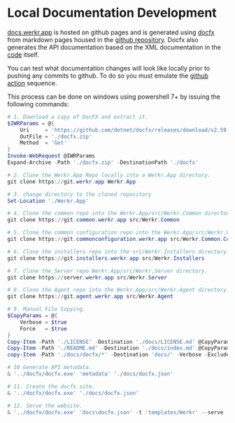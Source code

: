 # Local Documentation Development
[docs.werkr.app](https://docs.werkr.app) is hosted on github pages and is generated using [docfx](https://dotnet.github.io/docfx/) from markdown pages housed in the [github repository](https://Werkr.App/tree/main/docs).
Docfx also generates the API documentation based on the XML documentation in the [code](https://main.cloud-sharesync.com/src) itself.

You can test what documentation changes will look like locally prior to pushing any commits to github.
To do so you must emulate the [github action](https://Werkr.App/blob/main/.github/workflows/DocFX_gh-pages.yml) sequence.  

This process can be done on windows using powershell 7+ by issuing the following commands:
```powershell
# 1. Download a copy of DocFX and extract it.
$IWRParams = @{
	Uri     = 'https://github.com/dotnet/docfx/releases/download/v2.59.4/docfx.zip'
	OutFile = './docfx.zip'
	Method  = 'Get'
}
Invoke-WebRequest @IWRParams
Expand-Archive -Path './docfx.zip' -DestinationPath './docfx'

# 2. Clone the Werkr.App Repo locally into a Werkr.App directory.
git clone https://git.werkr.app Werkr.App

# 3. change directory to the cloned repository
Set-Location './Werkr.App'

# 4. Clone the common repo into the Werkr.App/src/Werkr.Common directory.
git clone https://git.common.werkr.app src/Werkr.Common

# 5. Clone the common configuration repo into the Werkr.App/src/Werkr.Common.Configuration directory.
git clone https://git.commonconfiguration.werkr.app src/Werkr.Common.Configuration

# 6. Clone the installers repo into the src/Werkr.Installers directory.
git clone https://git.installers.werkr.app src/Werkr.Installers

# 7. Clone the Server repo Werkr.App/src/Werkr.Server directory.
git clone https://server.werkr.app src/Werkr.Server

# 8. Clone the Agent repo into the Werkr.App/src/Werkr.Agent directory.
git clone https://git.agent.werkr.app src/Werkr.Agent

# 9. Manual File Copying.
$CopyParams = @{
	Verbose = $true
	Force   = $true
}
Copy-Item -Path './LICENSE' -Destination './docs/LICENSE.md' @CopyParams
Copy-Item -Path './README.md' -Destination './docs/index.md' @CopyParams
copy-Item -Path './docs/docfx/*' -Destination 'docs/' -Verbose -Exclude README.md -Recurse

# 10 Generate API metadata.
& '../docfx/docfx.exe' 'metadata' './docs/docfx.json'

# 11. Create the docfx site.
& '../docfx/docfx.exe' './docs/docfx.json'

# 12. Serve the website.
& '../docfx/docfx.exe' 'docs\docfx.json' -t 'templates/Werkr' --serve
```
